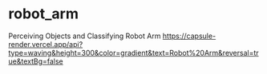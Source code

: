 # robot_arm
Perceiving Objects and Classifying Robot Arm
https://capsule-render.vercel.app/api?type=waving&height=300&color=gradient&text=Robot%20Arm&reversal=true&textBg=false
